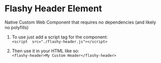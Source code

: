 # Flashy Header Element
Native Custom Web Component that requires no dependencies (and likely no polyfills)

 1. To use just add a script tag for the component:\
`<script  src="./flashy-header.js"></script>`

 2. Then use it in your HTML like so:\
`<flashy-header>My Custom Header</flashy-header>`
